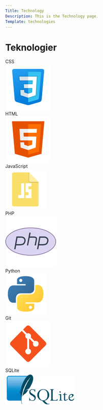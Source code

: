 ```yaml
---
Title: Technology
Description: This is the Technology page.
Template: technologies
---
```


Teknologier
==========================
<div class="tech-box1">
<div class="text-border">CSS</div>
<a href="technology/css">
<img src="assets/img/icons8-css3-144.png" alt="CSS"></a>
</div>

<div class="tech-box2">
<div class="text-border">HTML</div>
<a href="technology/html"> 
<img src="assets/img/icons8-html-5-144.png" alt="HTML"></a>
</div>

<div class="tech-box3">
<div class="text-border">JavaScript</div>
<a href="technology/javascript">
<img class="box3" src="assets/img/textxjavascript.png" alt="JAVASCRIPT"></a>
</div>

<div class="tech-box4">
<div class="text-border">PHP</div>
<a href="technology/php">
<img class="box4" src="assets/img/icons8-php-logo-160.png" alt="PHP"></a>
</div>

<div class="tech-box5">
<div class="text-border">Python</div>
<a href="technology/python">
<img src="assets/img/python.png" alt="PYTHON"></a>
</div>

<div class="tech-box6">
<div class="text-border">Git</div>
<a href="technology/git">
<img src="assets/img/icons8-git-144.png" alt="GIT"></a>
</div>

<div class="tech-box7">
<div class="text-border">SQLite</div>
<a href="technology/sqlite">
<img src="assets/img/SQLite_Logo_4.png" alt="SQLITE"></a>
</div>

